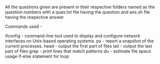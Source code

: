 All the questions given are present in their respective folders named as the question numbers with a ques.txt file having the question and ans.sh file having the respective answer

Commands used -

  ifconfig - command-line tool used to display and configure network interfaces on Unix-based operating systems.
  ps - report a snapshot of the current processes.
  head - output the first part of files
  tail - output the last part of files
  grep - print lines that match patterns
  du - estimate file space usage
  if-else statement
  for loop
